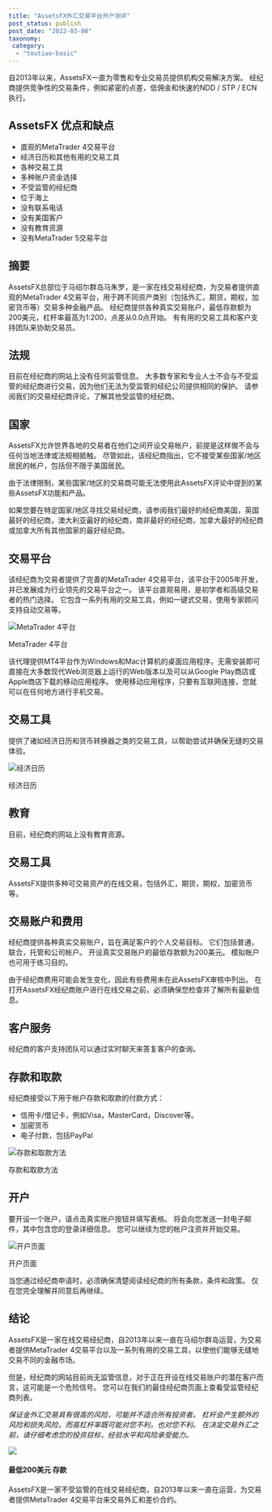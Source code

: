 ```yaml
---
title: "AssetsFX外汇交易平台开户测评"
post_status: publish
post_date: "2022-03-08"
taxonomy:
 category: 
  - "toutiao-basic"
---
```


自2013年以来，AssetsFX一直为零售和专业交易员提供机构交易解决方案。 经纪商提供竞争性的交易条件，例如紧密的点差，低佣金和快速的NDD / STP / ECN执行。

## AssetsFX 优点和缺点
- 直观的MetaTrader 4交易平台
- 经济日历和其他有用的交易工具
- 各种交易工具
- 多种账户资金选择
- 不受监管的经纪商
- 位于海上
- 没有联系电话
- 没有美国客户
- 没有教育资源
- 没有MetaTrader 5交易平台


## 摘要

AssetsFX总部位于马绍尔群岛马朱罗，是一家在线交易经纪商，为交易者提供直观的MetaTrader 4交易平台，用于跨不同资产类别（包括外汇，期货，期权，加密货币等）交易多种金融产品。 经纪商提供各种真实交易账户，最低存款额为200美元，杠杆率最高为1:200，点差从0.0点开始。 有有用的交易工具和客户支持团队来协助交易员。

## 法规

目前在经纪商的网站上没有任何监管信息。 大多数专家和专业人士不会与不受监管的经纪商进行交易，因为他们无法为受监管的经纪公司提供相同的保护。 请参阅我们的交易经纪商评论，了解其他受监管的经纪商。

## 国家

AssetsFX允许世界各地的交易者在他们之间开设交易帐户，前提是这样做不会与任何当地法律或法规相抵触。 尽管如此，该经纪商指出，它不接受某些国家/地区居民的帐户，包括但不限于美国居民。

由于法律限制，某些国家/地区的交易商可能无法使用此AssetsFX评论中提到的某些AssetsFX功能和产品。

如果您要在特定国家/地区寻找交易经纪商，请参阅我们最好的经纪商美国，英国最好的经纪商，澳大利亚最好的经纪商，南非最好的经纪商，加拿大最好的经纪商或加拿大所有其他国家的最好经纪商。

## 交易平台

该经纪商为交易者提供了完善的MetaTrader 4交易平台，该平台于2005年开发，并已发展成为行业领先的交易平台之一。 该平台直观易用，是初学者和高级交易者的热门选择。 它包含一系列有用的交易工具，例如一键式交易，使用专家顾问支持自动交易等。

![MetaTrader 4平台](https://cdn.fendou.la/funstoutiao/2020/11/AssetsFX-Review-MetaTrader-4-Platform-1024x342.jpg "MetaTrader 4平台")

MetaTrader 4平台

该代理提供MT4平台作为Windows和Mac计算机的桌面应用程序，无需安装即可直接在大多数现代Web浏览器上运行的Web版本以及可以从Google Play商店或Apple商店下载的移动应用程序。 使用移动应用程序，只要有互联网连接，您就可以在任何地方进行手机交易。

## 交易工具

提供了诸如经济日历和货币转换器之类的交易工具，以帮助尝试并确保无缝的交易体验。

![经济日历](https://cdn.fendou.la/funstoutiao/2020/11/AssetsFX-Review-Economic-Calendar.jpg "经济日历")

经济日历

## 教育

目前，经纪商的网站上没有教育资源。

## 交易工具

AssetsFX提供多种可交易资产的在线交易，包括外汇，期货，期权，加密货币等。

## 交易账户和费用

经纪商提供各种真实交易账户，旨在满足客户的个人交易目标。 它们包括普通，联合，托管和公司帐户。 开设真实交易账户的最低存款额为200美元。 模拟帐户也可用于练习目的。

由于经纪商费用可能会发生变化，因此有些费用未在此AssetsFX审核中列出。 在打开AssetsFX经纪商账户进行在线交易之前，必须确保您检查并了解所有最新信息。

## 客户服务

经纪商的客户支持团队可以通过实时聊天来答复客户的查询。

## 存款和取款

经纪商接受以下用于帐户存款和取款的付款方式：
- 信用卡/借记卡，例如Visa，MasterCard，Discover等。
- 加密货币
- 电子付款，包括PayPal

![存款和取款方法](https://cdn.fendou.la/funstoutiao/2020/11/AssetsFX-Review-Deposit-and-Withdrawal-Methods--1024x319.jpg "存款和取款方法")

存款和取款方法

## 开户

要开设一个账户，请点击真实账户按钮并填写表格。 将会向您发送一封电子邮件，其中包含您的登录详细信息。 您可以继续为您的帐户注资并开始交易。

![开户页面](https://cdn.fendou.la/funstoutiao/2020/11/AssetsFX-Review-Account-Opening-Page-241x1024.jpg "开户页面")

开户页面

当您通过经纪商申请时，必须确保清楚阅读经纪商的所有条款，条件和政策。 仅在您完全理解并同意后再继续。

## 结论

AssetsFX是一家在线交易经纪商，自2013年以来一直在马绍尔群岛运营，为交易者提供MetaTrader 4交易平台以及一系列有用的交易工具，以使他们能够无缝地交易不同的金融市场。

但是，经纪商的网站目前尚无监管信息，对于正在开设在线交易账户的潜在客户而言，这可能是一个危险信号。 您可以在我们的最佳经纪商页面上查看受监管经纪商列表。

_保证金外汇交易具有很高的风险，可能并不适合所有投资者。 杠杆会产生额外的风险和损失风险，而高杠杆率既可能对您不利，也对您不利。 在决定交易外汇之前，请仔细考虑您的投资目标，经验水平和风险承受能力。_

![](https://cdn.fendou.la/funstoutiao/2020/11/AssetsFX-Logo.png)

#### **最低200美元** 存款

AssetsFX是一家不受监管的在线交易经纪商，自2013年以来一直在运营，为交易者提供MetaTrader 4交易平台来交易外汇和差价合约。
